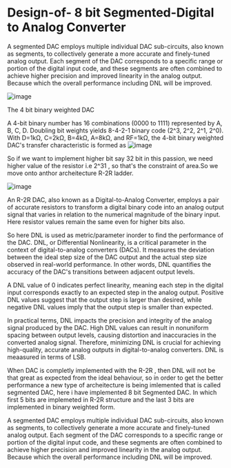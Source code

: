 # Design-of- 8 bit Segmented-Digital to Analog Converter

A segmented DAC employs multiple individual DAC sub-circuits, also known as segments, to collectively generate a more accurate and finely-tuned analog output. Each segment of the DAC corresponds to a specific range or portion of the digital input code, and these segments are often combined to achieve higher precision and improved linearity in the analog output. Because which the overall performance including DNL will be improved.

![image](https://github.com/TarakaSriram/Design-of-Segmented-Digital-to-Analog-Converter/assets/65438040/71f31470-5468-404d-8477-fcd1dedbb1aa)

The 4 bit binary weighted DAC

A 4-bit binary number has 16 combinations (0000 to 1111) represented by A, B, C, D. Doubling bit weights yields 8-4-2-1 binary code (2^3, 2^2, 2^1, 2^0). With D=1kΩ, C=2kΩ, B=4kΩ, A=8kΩ, and RF=1kΩ, the 4-bit binary weighted DAC's transfer characteristic is formed as 
![image](https://github.com/TarakaSriram/Design-of-Segmented-Digital-to-Analog-Converter/assets/65438040/04f6ceba-5d2a-4661-8bc6-cfb6bfc795a3)

So if we want to implement higher bit say 32 bit in this passion, we need higher value of the resistor i.e 2^31 , so that's the constraint of area.So we move onto anthor archeitecture R-2R ladder.

![image](https://github.com/TarakaSriram/Design-of-Segmented-Digital-to-Analog-Converter/assets/65438040/7a720e13-ed8a-4910-8289-810f649b4d30)

An R-2R DAC, also known as a Digital-to-Analog Converter, employs a pair of accurate resistors to transform a digital binary code into an analog output signal that varies in relation to the numerical magnitude of the binary input. Here resistor values remain the same even for higher bits also.

So here DNL is used as metric/parameter inorder to find the performance of the DAC. DNL, or Differential Nonlinearity, is a critical parameter in the context of digital-to-analog converters (DACs). It measures the deviation between the ideal step size of the DAC output and the actual step size observed in real-world performance. In other words, DNL quantifies the accuracy of the DAC's transitions between adjacent output levels.

A DNL value of 0 indicates perfect linearity, meaning each step in the digital input corresponds exactly to an expected step in the analog output. Positive DNL values suggest that the output step is larger than desired, while negative DNL values imply that the output step is smaller than expected.

In practical terms, DNL impacts the precision and integrity of the analog signal produced by the DAC. High DNL values can result in nonuniform spacing between output levels, causing distortion and inaccuracies in the converted analog signal. Therefore, minimizing DNL is crucial for achieving high-quality, accurate analog outputs in digital-to-analog converters. DNL is meaasured in terms of LSB.

When DAC is completly implemented with the R-2R , then DNL will not be that great as expected from the ideal behaviour, so in order to get the better performance a new type of archeitecture is being imlemented that is called segmented DAC, here i have implemented 8 bit Segmented DAC. In which first 5 bits are implemeted in R-2R structure and the last 3 bits are implemented in binary weighted form.

A segmented DAC  employs multiple individual DAC sub-circuits, also known as segments, to collectively generate a more accurate and finely-tuned analog output. Each segment of the DAC corresponds to a specific range or portion of the digital input code, and these segments are often combined to achieve higher precision and improved linearity in the analog output. Because which the overall performance including DNL will be improved.
